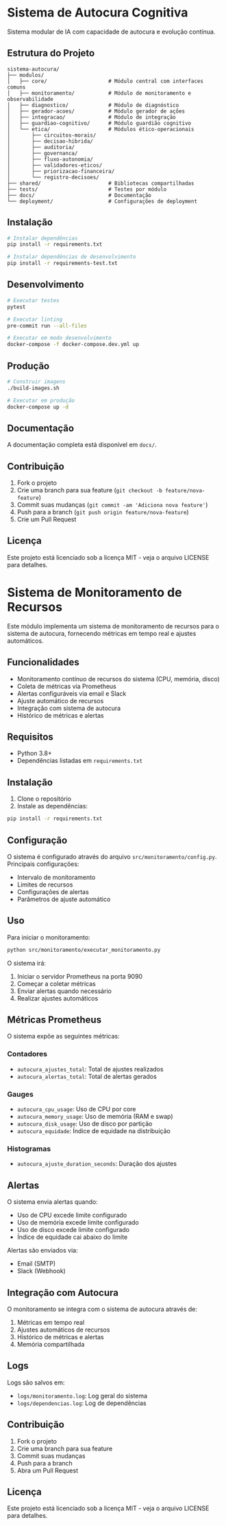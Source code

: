 # Sistema de Autocura Cognitiva

Sistema modular de IA com capacidade de autocura e evolução contínua.

## Estrutura do Projeto

```
sistema-autocura/
├── modulos/
│   ├── core/                    # Módulo central com interfaces comuns
│   ├── monitoramento/           # Módulo de monitoramento e observabilidade
│   ├── diagnostico/             # Módulo de diagnóstico
│   ├── gerador-acoes/           # Módulo gerador de ações
│   ├── integracao/              # Módulo de integração
│   ├── guardiao-cognitivo/      # Módulo guardião cognitivo
│   └── etica/                   # Módulos ético-operacionais
│       ├── circuitos-morais/
│       ├── decisao-hibrida/
│       ├── auditoria/
│       ├── governanca/
│       ├── fluxo-autonomia/
│       ├── validadores-eticos/
│       ├── priorizacao-financeira/
│       └── registro-decisoes/
├── shared/                      # Bibliotecas compartilhadas
├── tests/                       # Testes por módulo
├── docs/                        # Documentação
└── deployment/                  # Configurações de deployment
```

## Instalação

```bash
# Instalar dependências
pip install -r requirements.txt

# Instalar dependências de desenvolvimento
pip install -r requirements-test.txt
```

## Desenvolvimento

```bash
# Executar testes
pytest

# Executar linting
pre-commit run --all-files

# Executar em modo desenvolvimento
docker-compose -f docker-compose.dev.yml up
```

## Produção

```bash
# Construir imagens
./build-images.sh

# Executar em produção
docker-compose up -d
```

## Documentação

A documentação completa está disponível em `docs/`.

## Contribuição

1. Fork o projeto
2. Crie uma branch para sua feature (`git checkout -b feature/nova-feature`)
3. Commit suas mudanças (`git commit -am 'Adiciona nova feature'`)
4. Push para a branch (`git push origin feature/nova-feature`)
5. Crie um Pull Request

## Licença

Este projeto está licenciado sob a licença MIT - veja o arquivo LICENSE para detalhes.

# Sistema de Monitoramento de Recursos

Este módulo implementa um sistema de monitoramento de recursos para o sistema de autocura, fornecendo métricas em tempo real e ajustes automáticos.

## Funcionalidades

- Monitoramento contínuo de recursos do sistema (CPU, memória, disco)
- Coleta de métricas via Prometheus
- Alertas configuráveis via email e Slack
- Ajuste automático de recursos
- Integração com sistema de autocura
- Histórico de métricas e alertas

## Requisitos

- Python 3.8+
- Dependências listadas em `requirements.txt`

## Instalação

1. Clone o repositório
2. Instale as dependências:
```bash
pip install -r requirements.txt
```

## Configuração

O sistema é configurado através do arquivo `src/monitoramento/config.py`. Principais configurações:

- Intervalo de monitoramento
- Limites de recursos
- Configurações de alertas
- Parâmetros de ajuste automático

## Uso

Para iniciar o monitoramento:

```bash
python src/monitoramento/executar_monitoramento.py
```

O sistema irá:
1. Iniciar o servidor Prometheus na porta 9090
2. Começar a coletar métricas
3. Enviar alertas quando necessário
4. Realizar ajustes automáticos

## Métricas Prometheus

O sistema expõe as seguintes métricas:

### Contadores
- `autocura_ajustes_total`: Total de ajustes realizados
- `autocura_alertas_total`: Total de alertas gerados

### Gauges
- `autocura_cpu_usage`: Uso de CPU por core
- `autocura_memory_usage`: Uso de memória (RAM e swap)
- `autocura_disk_usage`: Uso de disco por partição
- `autocura_equidade`: Índice de equidade na distribuição

### Histogramas
- `autocura_ajuste_duration_seconds`: Duração dos ajustes

## Alertas

O sistema envia alertas quando:

- Uso de CPU excede limite configurado
- Uso de memória excede limite configurado
- Uso de disco excede limite configurado
- Índice de equidade cai abaixo do limite

Alertas são enviados via:
- Email (SMTP)
- Slack (Webhook)

## Integração com Autocura

O monitoramento se integra com o sistema de autocura através de:

1. Métricas em tempo real
2. Ajustes automáticos de recursos
3. Histórico de métricas e alertas
4. Memória compartilhada

## Logs

Logs são salvos em:
- `logs/monitoramento.log`: Log geral do sistema
- `logs/dependencias.log`: Log de dependências

## Contribuição

1. Fork o projeto
2. Crie uma branch para sua feature
3. Commit suas mudanças
4. Push para a branch
5. Abra um Pull Request

## Licença

Este projeto está licenciado sob a licença MIT - veja o arquivo LICENSE para detalhes. 